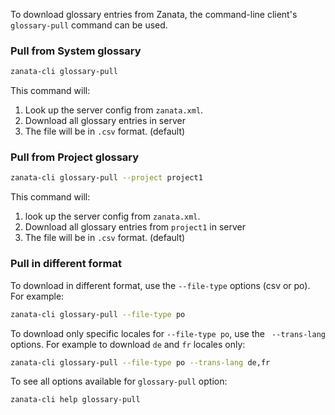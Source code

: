 To download glossary entries from Zanata, the command-line client's `glossary-pull` command can be used.

### Pull from System glossary

```bash
zanata-cli glossary-pull
```

This command will:

1. Look up the server config from `zanata.xml`.
2. Download all glossary entries in server
3. The file will be in `.csv` format. (default)

### Pull from Project glossary

```bash
zanata-cli glossary-pull --project project1
```

This command will:

1. look up the server config from `zanata.xml`.
2. Download all glossary entries from `project1` in server
3. The file will be in `.csv` format. (default)

### Pull in different format

To download in different format, use the `--file-type` options (csv or po). 
For example:

```bash
zanata-cli glossary-pull --file-type po
```

To download only specific locales for `--file-type po`, use the ` --trans-lang` options. 
For example to download `de` and `fr` locales only:

```bash
zanata-cli glossary-pull --file-type po --trans-lang de,fr
```

To see all options available for `glossary-pull` option:
```bash
zanata-cli help glossary-pull
```
